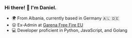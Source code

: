 ### Hi there! 👋 I'm Daniel.

- 🌍 From Albania, currently based in Germany 🇦🇱 🇩🇪
- 😮 Ex-Admin at [Garena Free Fire EU](https://discord.gg/freefireeu)
- 💻 Developer proficient in Python, JavaScript, and Golang
